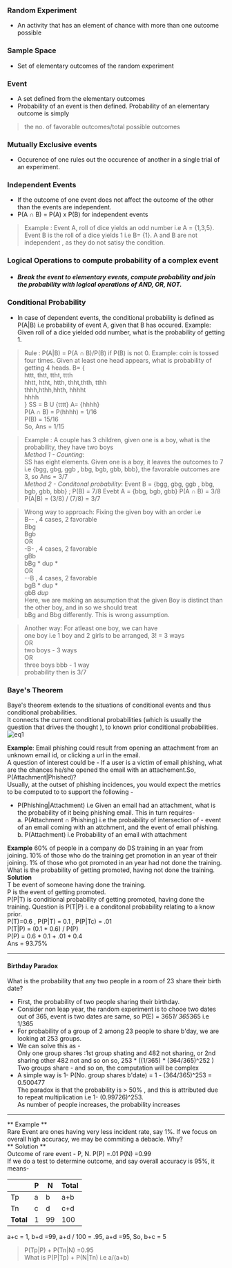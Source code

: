 ### Random Experiment 
* An activity that has an element of chance  with more than one outcome possible
### Sample Space 
* Set of elementary outcomes of the random experiment
### Event 
* A set defined from the elementary outcomes
* Probability of an event is then defined. Probability of an elementary outcome is simply 
 > the no. of favorable outcomes/total possible outcomes
### Mutually Exclusive events 
* Occurence of one rules out the occurence of another in a single trial of an experiment.
### Independent Events 
* If the outcome of one event does not affect the outcome of the other than the events are independent.
* P(A ∩ B) = P(A) x P(B) for independent events
> Example : Event A, roll of dice yields an odd number i.e A = {1,3,5}. Event B is the roll of a dice yields 1 i.e B= {1}. A and B are not
independent , as they do not satisy the condition.
### Logical Operations to compute probability of a complex event
  * ##### Break the event to elementary events, compute probability and join the probability with logical operations of AND, OR, NOT.
### Conditional Probability 
* In case of dependent events, the conditional probability is defined as P(A|B) i.e probability of event A,
  given that B has occured. Example: Given roll of a dice yielded odd number, what is the probability of getting 1.
> Rule : P(A|B) = P(A ∩ B)/P(B) if P(B) is not 0.
 Example:  coin is tossed four times. Given at least one head appears, what is probability of getting 4 heads.
 B= {  
 httt, thtt, ttht, ttth  
 hhtt, htht, htth, thht,thth, tthh  
 thhh,hthh,hhth, hhhht  
 hhhh  
 }
 SS = B U {tttt} 
 A= {hhhh}  
 P(A ∩ B) = P(hhhh) = 1/16  
 P(B) = 15/16  
 So, Ans = 1/15  
 
 >  Example : A couple has 3 children, given one is a boy, what is the probability, they have two boys  
 *Method 1 - Counting*:  
 SS has eight elements. Given one is a boy, it leaves the outcomes to 7 i.e {bgg, gbg, ggb , bbg, bgb, gbb, bbb}, 
 the favorable outcomes are 3, so Ans = 3/7  
 *Method 2 - Conditonal probability*: 
 Event B = {bgg, gbg, ggb , bbg, bgb, gbb, bbb} ; P(B) = 7/8
 Evebt A = {bbg, bgb, gbb}
 P(A ∩ B) = 3/8  
 P(A|B) = (3/8) / (7/8) = 3/7
 
 > Wrong way to approach: Fixing the given boy with an order i.e  
 B-- , 4 cases, 2 favorable  
 Bbg  
 Bgb  
 OR  
 -B- , 4 cases, 2 favorable  
 gBb  
 bBg  * dup *  
 OR  
--B , 4 cases, 2 favorable  
 bgB  * dup *  
 gbB  *dup*  
Here, we are making an assumption that the given Boy is distinct than the other boy, and in so we should treat  
bBg and Bbg differently. This is wrong assumption.

> Another way: For atleast one boy, we can have  
one boy i.e 1 boy and 2 girls to be arranged, 3! = 3 ways  
OR  
two boys - 3 ways  
OR  
three boys bbb - 1 way  
probability then is 3/7  

### Baye's Theorem  
Baye's theorem extends to the situations of conditional events and thus conditional probabilities.  
It connects the current conditional probabilities (which is usually the question that drives the thought ), to known
prior conditional probabilities.  
![eq1](https://user-images.githubusercontent.com/8353134/29589695-cc61194c-875b-11e7-8b6c-9b94a5ec6845.png)

**Example**:  Email phishing could result from opening an attachment from an unknown email id, or clicking a url in the email.    
A question of interest could be - If a user is a victim of email phishing, what are the chances he/she opened the email with an 
attachement.So, P(Attachment|Phished)?  
Usually, at the outset of phishing incidences, you would expect the metrics to be computed to to support the following -  
* P(Phishing|Attachment) i.e Given an email had an attachment, what is the probability of it being phishing email. This in turn requires-  
a. P(Attachment ∩ Phishing) i.e the probability of intersection of -
     event of an email coming with an attchment, and the event of email phishing.  
b. P(Attachment) i.e Probability of an email with attachment  

**Example**
60% of people in a company do DS training in an year from joining. 10% of those who do the training get promotion in an year of their joining. 1% of those who got promoted in an year had not done the training. What is the probability of getting promoted,
having not done the training.  
**Solution**  
T be event of someone having done the training.  
P is the event of getting promoted.  
P(P|T) is conditional probability of getting promoted, having done the training.
Question is P(T|P) i. e a conditonal probability relating to a know prior.  
P(T)=0.6 , P(P|T) = 0.1 , P(P|Tc) = .01  
P(T|P) = (0.1 * 0.6) / P(P)  
P(P) = 0.6 * 0.1 + .01 * 0.4  
Ans = 93.75%  

---
#### Birthday Paradox  
What is the probability that any two people in a room of 23 share their birth date?  
* First, the probability of two people sharing their birthday.
* Consider non leap year, the random experiment is to chooe two dates out of 365, event is two dates are same,
 so P(E) = 365*1/ 365*365 i.e 1/365  
 * For probability of a group of 2 among 23 people to share b'day, we are looking at 253 groups.
 * We can solve this as -  
 Only one group shares :1st group shating and 482 not sharing, or 2nd sharing other 482 not and so on so, 253 * ((1/365) * (364/365)^252 )
 Two groups share - and so on, the computation will be complex  
 * A simple way is 1- P(No. group shares b'date) = 1 - (364/365)^253 = 0.500477  
 The paradox is that the probability is > 50% , and this is attributed due to repeat multiplication i.e 1- (0.99726)^253.  
 As number of people increases, the probability increases
---
** Example **  
Rare Event are ones having very less incident rate, say 1%. If we focus on overall high accuracy, we may be commiting a debacle.
Why?  
** Solution **  
Outcome of rare event - P, N. P(P) =.01 P(N) =0.99  
If we do a test to determine outcome, and say overall accuracy is 95%, it means-  

|         | P | N |**Total**|
|      ---|---|---|---      |  
|Tp       |  a|b  |a+b      |
|Tn       |  c|d  |c+d      |
|**Total**|1  |99 |100      |  

a+c = 1,
b+d =99,
a+d / 100 = .95, a+d =95,
So, b+c = 5

> P(Tp|P) + P(Tn|N) =0.95  
What is P(P|Tp) + P(N|Tn) i.e a/(a+b)  

